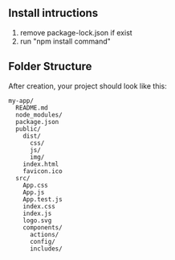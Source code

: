 ## Install intructions
1) remove package-lock.json if exist
2) run "npm install command"

## Folder Structure

After creation, your project should look like this:

```
my-app/
  README.md
  node_modules/
  package.json
  public/
    dist/
      css/
      js/
      img/
    index.html
    favicon.ico
  src/
    App.css
    App.js
    App.test.js
    index.css
    index.js
    logo.svg
    components/
      actions/
      config/
      includes/
      
```
